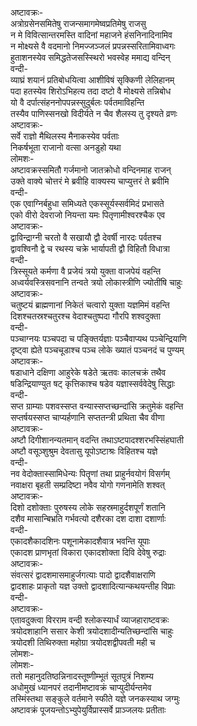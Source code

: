अष्टावक्रः-  
अत्रोग्रसेनसमितेषु राजन्समागमेष्वप्रतिमेषु राजसु  
न मे विवित्सान्तरमस्ति वादिनां महाजने हंसनिनादिनामिव  
न मोक्ष्यसे वै वदमानो निमज्जञ्जलं प्रपन्नस्सरितामिवाध्वगः  
हुताशनस्येव समिद्धतेजसस्स्थिरो भवस्वेह ममाद्य वन्दिन्  
वन्दी-  
व्याघ्रं शयानं प्रतिबोधयित्वा आशीविषं सृक्किणी लेलिहानम्  
पदा हतस्येव शिरोऽभिहत्य तदा दष्टो वै मोक्ष्यसे तन्निबोध  
यो वै दर्पात्संहननोपपन्नस्सुदुर्बलः पर्वतमाविहन्ति  
तस्यैव पाणिस्सनखो विदीर्यते न चैव शैलस्य तु दृश्यते व्रणः  
अष्टावक्रः-  
सर्वे राज्ञो मैथिलस्य मैनाकस्येव पर्वताः  
निकर्षभूता राजानो वत्सा अनडुहो यथा  
लोमशः-  
अष्टावक्रस्समितौ गर्जमानो जातक्रोधो वन्दिनमाह राजन्  
उक्ते वाक्ये चोत्तरं मे ब्रवीहि वाक्यस्य चाप्युत्तरं ते ब्रवीमि  
वन्दी-  
एक एवाग्निर्बहुधा समिध्यते एकस्सूर्यस्सर्वमिदं प्रभासते  
एको वीरो देवराजो नियन्ता यमः पितृणामीश्वरश्चैक एव  
अष्टावक्रः-  
द्वाविन्द्राग्नी चरतो वै सखायौ द्वौ देवर्षी नारदः पर्वतश्च  
द्वावश्विनौ द्वे च रथस्य चक्रे भार्यापती द्वौ विहितौ विधात्रा  
वन्दी-  
त्रिस्सूयते कर्मणा वै प्रजेयं त्रयो युक्ता वाजपेयं वहन्ति  
अध्वर्यवस्त्रिसवनानि तन्वते त्रयो लोकास्त्रीणि ज्योतींषि चाहुः  
अष्टावक्रः-  
चतुष्टयं ब्राह्मणानां निकेतं चत्वारो युक्ता यज्ञमिमं वहन्ति  
दिशश्चतस्रश्चतुरश्च वेदाश्चतुष्पदा गौरपि शश्वदुक्ता  
वन्दी-  
पञ्चाग्नयः पञ्चपदा च पङ्क्तिर्यज्ञाः पञ्चैवाप्यथ पञ्चेन्द्रियाणि  
दृष्ट्वा ह्येते पञ्चचूडाश्च पञ्च लोके ख्यातं पञ्चनदं च पुण्यम्  
अष्टावक्रः-  
षडाधाने दक्षिणा आहुरेके षडेते ऋतवः कालचक्रं तथैव  
षडिन्द्रियाण्युत षट् कृत्तिकाश्च षडेव यज्ञास्सर्ववेदेषु सिद्धाः  
वन्दी-  
सप्त ग्राम्याः पशवस्सप्त वन्यास्सप्तच्छन्दांसि क्रतुमेकं वहन्ति  
सप्तर्षयस्सप्त चाप्यर्हणानि सप्ततन्त्री प्रथिता चैव वीणा  
अष्टावक्रः-  
अष्टौ दिगीशानन्यतमान् वदन्ति तथाऽष्टपादश्शरभस्सिंहघाती  
अष्टौ वसूञ्शुश्रुम देवतासु यूपोऽष्टाश्रः विहितश्च यज्ञे  
वन्दी-  
नव वेदोक्तास्सामिधेन्यः पितॄणां तथा प्राहुर्नवयोगं विसर्गम्  
नवाक्षरा बृहती सम्प्रदिष्टा नवैव योगो गणनामेति शश्वत्  
अष्टावक्रः-  
दिशो दशोक्ताः पुरुषस्य लोके सहस्रमाहुर्दशपूर्णं शतानि  
दशैव मासान्बिभ्रति गर्भवत्यो दशैरका दश दाशा दशार्णाः  
वन्दी-  
एकादशैकादशिनः पशूनामेकादशैवात्र भवन्ति यूपाः  
एकादश प्राणभृतां विकारा एकादशोक्ता दिवि देवेषु रुद्राः  
अष्टावक्रः-  
संवत्सरं द्वादशमासमाहुर्जगत्याः पादो द्वादशैवाक्षराणि  
द्वादशाहः प्राकृतो यज्ञ उक्तो द्वादशादित्यान्कथयन्तीह विप्राः  
वन्दी-  
अष्टावक्रः-  
एतावदुक्त्वा विरराम वन्दी श्लोकस्यार्धं व्याजहाराष्टवक्रः  
त्रयोदशाहानि ससार केशी त्रयोदशादीन्यतिच्छन्दांसि चाहुः  
त्रयोदशी तिथिरुक्ता महोग्रा त्रयोदशद्वीपवती मही च  
लोमशः-  
लोमशः-  
ततो महानुदतिष्ठन्निनादस्तूष्णीम्भूतं सूतपुत्रं निशम्य  
अधोमुखं ध्यानपरं तदानीमष्टावक्रं चाप्युदीर्यन्तमेव  
तस्मिंस्तथा सङ्कुले वर्तमाने स्फीते यज्ञे जनकस्याथ जग्मुः  
अष्टावक्रं पूजयन्तोऽभ्युपेयुर्विप्रास्सर्वे प्राञ्जलयः प्रतीताः  
